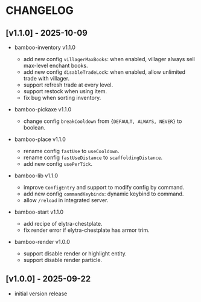 # CHANGELOG

## [v1.1.0] - 2025-10-09

- bamboo-inventory v1.1.0
  - add new config `villagerMaxBooks`: when enabled, villager always sell max-level enchant books.
  - add new config `disableTradeLock`: when enabled, allow unlimited trade with villager.
  - support refresh trade at every level.
  - support restock when using item.
  - fix bug when sorting inventory.

- bamboo-pickaxe v1.1.0
  - change config `breakCooldown` from `{DEFAULT, ALWAYS, NEVER}` to boolean.

- bamboo-place v1.1.0
  - rename config `fastUse` to `useCooldown`.
  - rename config `fastUseDistance` to `scaffoldingDistance`.
  - add new config `usePerTick`.

- bamboo-lib v1.1.0
  - improve `ConfigEntry` and support to modify config by command.
  - add new config `commandKeybinds`: dynamic keybind to command.
  - allow `/reload` in integrated server.

- bamboo-start v1.1.0
  - add recipe of elytra-chestplate.
  - fix render error if elytra-chestplate has armor trim.

- bamboo-render v1.0.0
  - support disable render or highlight entity.
  - support disable render particle.

## [v1.0.0] - 2025-09-22

- initial version release
